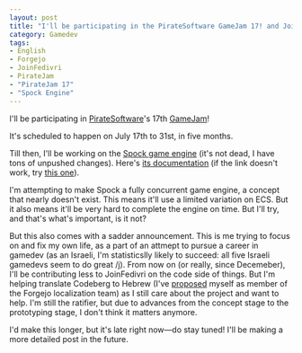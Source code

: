```yaml
---
layout: post
title: "I'll be participating in the PirateSoftware GameJam 17! and JoinFedivri"
category: Gamedev
tags:
- English
- Forgejo
- JoinFedivri
- PirateJam
- "PirateJam 17"
- "Spock Engine"
---
```


I'll be participating in [PirateSoftware](https://gopiratesoftware.com/)'s 17th [GameJam](https://itch.io/jam/pirate)!

It's scheduled to happen on July 17th to 31st, in five months.

Till then, I'll be working on the [Spock game engine](https://codeberg.org/Laxystem/Spock)
(it's not dead, I have tons of unpushed changes). Here's [its documentation](https://codeberg.laxla.quest/Spock)
(if the link doesn't work, try [this one](https://github.laxla.quest/Spock)).

I'm attempting to make Spock a fully concurrent game engine,
a concept that nearly doesn't exist. This means it'll use a limited variation on ECS.
But it also means it'll be very hard to complete the engine on time.
But I'll try, and that's what's important, is it not?

But this also comes with a sadder announcement. This is me trying to focus on and fix my own life, as a part of an attmept to pursue a career in gamedev (as an Israeli, I'm statisticslly likely to succeed: all five Israeli gamedevs seem to do great /j). From now on (or really, since Decemeber), I'll be contributing less to JoinFedivri on the code side of things. But I'm helping translate Codeberg to Hebrew (I've [proposed](https://codeberg.org/forgejo/governance/issues/220) myself as member of the Forgejo localization team) as I still care about the project and want to help. I'm still the ratifier, but due to advances from the concept stage to the prototyping stage, I don't think it matters anymore.

I'd make this longer, but it's late right now—do stay tuned!
I'll be making a more detailed post in the future.
